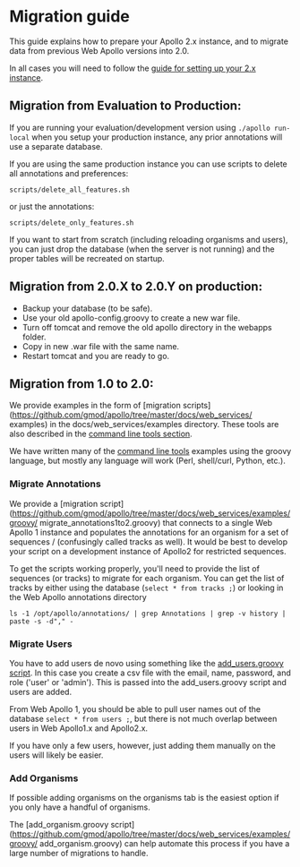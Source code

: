 # Migration guide

This guide explains how to prepare your Apollo 2.x instance, and to migrate data from previous Web Apollo versions
into 2.0.

In all cases you will need to follow the [guide for setting up your 2.x instance](Apollo2Build.md).


## Migration from Evaluation to Production:

If you are running your evaluation/development version using `./apollo run-local` when you setup your production
instance, any prior annotations will use a separate database.  

If you are using the same production instance you can use scripts to delete all annotations and preferences:

`scripts/delete_all_features.sh`

or just the annotations:

`scripts/delete_only_features.sh`

If you want to start from scratch (including reloading organisms and users), you can just drop the database (when the
server is not running) and the proper tables will be recreated on startup.

## Migration from 2.0.X to 2.0.Y on production:
- Backup your database (to be safe).
- Use your old apollo-config.groovy to create a new war file.
- Turn off tomcat and remove the old apollo directory in the webapps folder.
- Copy in new .war file with the same name.
- Restart tomcat and you are ready to go.

## Migration from 1.0 to 2.0:

We provide examples in the form of [migration scripts](https://github.com/gmod/apollo/tree/master/docs/web_services/
examples) in the docs/web_services/examples directory. These tools are also described in the [command line tools 
section](Command_line.md).

We have written many of the [command line tools](Command_line.md) examples using the groovy language, but mostly any
language will work (Perl, shell/curl, Python, etc.).


### Migrate Annotations

We provide a [migration script](https://github.com/gmod/apollo/tree/master/docs/web_services/examples/groovy/
migrate_annotations1to2.groovy) that connects to a single Web Apollo 1 instance and populates the annotations for an
organism for a set of sequences / (confusingly called tracks as well).  It would be best to develop your script on a
development instance of Apollo2 for restricted sequences.

To get the scripts working properly, you'll need to provide the list of sequences (or tracks) to migrate for each
organism.  You can get the list of tracks by either using the database (`select * from tracks ;`) or looking in the Web
Apollo annotations directory

``` 
ls -1 /opt/apollo/annotations/ | grep Annotations | grep -v history | paste -s -d"," -
```



### Migrate Users

You have to add users de novo using something like the [add_users.groovy
script](https://github.com/gmod/apollo/tree/master/docs/web_services/examples/groovy/add_users.groovy). In this case you
create a csv file with the email, name, password, and role ('user' or 'admin'). This is passed into the add_users.groovy
script and users are added.  

From Web Apollo 1, you should be able to pull user names out of the database `select * from users ;`, but there is not
much overlap between users in Web Apollo1.x and Apollo2.x.

If you have only a few users, however, just adding them manually on the users will likely be easier. 

### Add Organisms

If possible adding organisms on the organisms tab is the easiest option if you only have a handful of organisms.  

The [add_organism.groovy script](https://github.com/gmod/apollo/tree/master/docs/web_services/examples/groovy/
add_organism.groovy) can help automate this process if you have a large number of migrations to handle.


